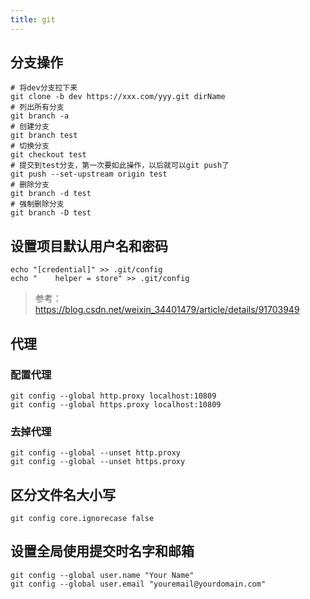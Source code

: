 ```yaml
---
title: git
---
```

## 分支操作
```shell
# 将dev分支拉下来
git clone -b dev https://xxx.com/yyy.git dirName
# 列出所有分支
git branch -a
# 创建分支
git branch test
# 切换分支
git checkout test
# 提交到test分支，第一次要如此操作，以后就可以git push了
git push --set-upstream origin test
# 删除分支
git branch -d test
# 强制删除分支
git branch -D test
```

## 设置项目默认用户名和密码

```shell
echo "[credential]" >> .git/config
echo "    helper = store" >> .git/config
```

> 参考：https://blog.csdn.net/weixin_34401479/article/details/91703949

## 代理

### 配置代理

```shell
git config --global http.proxy localhost:10809
git config --global https.proxy localhost:10809
```

### 去掉代理

```shell
git config --global --unset http.proxy
git config --global --unset https.proxy
```

## 区分文件名大小写

```shell
git config core.ignorecase false
```

## 设置全局使用提交时名字和邮箱

```shell
git config --global user.name "Your Name"
git config --global user.email "youremail@yourdomain.com"
```
